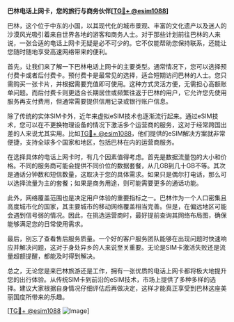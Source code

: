 **巴林电话上网卡，您的旅行与商务伙伴[[TG💪+ @esim1088](https://t.me/s/esim1088)]**

巴林，这个位于中东的小国，以其现代化的城市景观、丰富的文化遗产以及迷人的沙漠风光吸引着来自世界各地的游客和商务人士。对于那些计划前往巴林的人来说，一张合适的电话上网卡无疑是必不可少的。它不仅能帮助您保持联系，还能让您随时随地享受高速网络带来的便利。

首先，让我们来了解一下巴林电话上网卡的主要类型。通常情况下，您可以选择预付费卡或者后付费卡。预付费卡是最常见的选择，适合短期访问巴林的人士。您只需购买一张卡片，并根据需要充值即可使用。这种方式灵活方便，无需担心高额账单问题。而后付费卡则更适合长期居住或频繁往返于巴林的用户，它允许您先使用服务再支付费用，但通常需要提供信用记录或银行账户信息。

除了传统的实体SIM卡外，近年来虚拟eSIM技术也逐渐流行起来。通过eSIM技术，您可以在不更换物理设备的情况下激活多个运营商的服务，这对于经常跨国出差的人来说尤其实用。比如[TG💪+ @esim1088](https://t.me/s/esim1088)，他们提供的eSIM解决方案就非常便捷，支持全球多个国家和地区，包括巴林在内的运营商服务。

在选择具体的电话上网卡时，有几个因素值得考虑。首先是数据流量包的大小和价格。不同的服务商可能会提供不同价位的数据套餐，从几GB到几十GB不等。其次是通话分钟数和短信数量，这取决于您的具体需求。如果只是偶尔打电话，那么可以选择流量为主的套餐；如果是商务用途，则可能需要更多的通话功能。

此外，网络覆盖范围也是决定用户体验的重要指标之一。巴林作为一个人口密集且高度城市化的国家，其主要城市的移动网络覆盖相当完善。但是，在偏远地区可能会遇到信号弱的情况。因此，在挑选运营商时，最好提前查询其网络布局图，确保能够满足您的日常使用需求。

最后，别忘了查看售后服务质量。一个好的客户服务团队能够在出现问题时快速响应并解决问题，这对于身处异乡的人来说至关重要。无论是SIM卡激活失败还是流量超额提醒，都能及时得到解决。

总之，无论您是来巴林旅游还是工作，拥有一张优质的电话上网卡都将极大地提升您的出行体验。从传统SIM卡到前沿的eSIM技术，市场上提供了多种多样的选择。建议大家根据自身情况仔细评估后再做决定，这样才能真正享受到巴林这座美丽国度所带来的乐趣。

[[TG💪+ @esim1088](https://t.me/s/esim1088) ![Image](https://i.postimg.cc/4NQfJmqS/Snipaste-2025-05-13-00-14-12.png)]